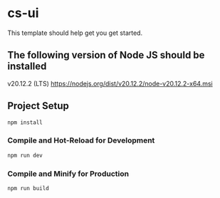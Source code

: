 # cs-ui

This template should help get you get started.

## The following version of Node JS should be installed
v20.12.2 (LTS)
https://nodejs.org/dist/v20.12.2/node-v20.12.2-x64.msi

## Project Setup

```sh
npm install
```

### Compile and Hot-Reload for Development

```sh
npm run dev
```

### Compile and Minify for Production

```sh
npm run build
```
